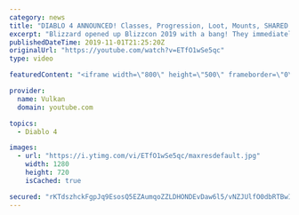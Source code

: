 ```yaml
---
category: news
title: "DIABLO 4 ANNOUNCED! Classes, Progression, Loot, Mounts, SHARED WORLD & More!"
excerpt: "Blizzard opened up Blizzcon 2019 with a bang! They immediately dove into Diablo 4 and showed off a cinematic and gameplay footage. Diablo 4 is shaping up ..."
publishedDateTime: 2019-11-01T21:25:20Z
originalUrl: "https://youtube.com/watch?v=ETfO1wSe5qc"
type: video

featuredContent: "<iframe width=\"800\" height=\"500\" frameborder=\"0\" src=\"https://www.youtube.com/embed/ETfO1wSe5qc\" allow=\"accelerometer; autoplay; encrypted-media; gyroscope; picture-in-picture\" allowfullscreen></iframe>"

provider:
  name: Vulkan
  domain: youtube.com

topics:
  - Diablo 4

images:
  - url: "https://i.ytimg.com/vi/ETfO1wSe5qc/maxresdefault.jpg"
    width: 1280
    height: 720
    isCached: true

secured: "rKTdszhckFgpJq9EsosQ5EZAumqoZZLDHONDEvDaw6l5/vNZJUlfO0dbRTBwIZUrKXSzu+7EIngUyqkFhvWkXTS8qbxPw4fKzGRKvrkve5QqWmZ53X8/+1c9IasCP4hbSUNbsuXaO7CqZKP+raH6L6vGPv5BPcKdjso5XUWITvtDjiwDD20IErd4uUpuAWytwZ88/ezMkOZBURWAMxuADzjjtByvl5MNY3ZBTs2Ty2v68VfeErlMQkyyOMshwh6pyO9A3sS/fOy/FNFrLrTRoUDNr0WV/eTmDDtQNQuPp7gGY5a2rK7+Ge6aQA06yr9yAFeguphnSi2zoe5oaic2DEq4pC3+9wIPbSe4O1fojsYw9ZVI/x5JKqK4y13d7LsaGaWVxjteNH7/1/SRP0+Tc9xAnyM07xM8oaVOXNdvDd0uh+j5idGaJHkpHRDoWTkX;2GNCAzCW4JChSSK7Okm1rQ=="
---
```


